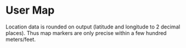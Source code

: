 # User Map #

Location data is rounded on output (latitude and longitude to 2 decimal places). Thus map markers are only precise within a few hundred meters/feet.
